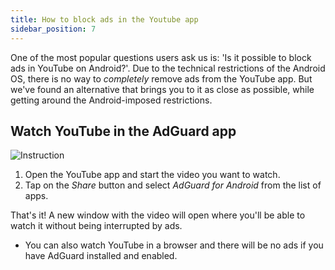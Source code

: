 ```yaml
---
title: How to block ads in the Youtube app
sidebar_position: 7
---
```


One of the most popular questions users ask us is: 'Is it possible to block ads in YouTube on Android?'. Due to the technical restrictions of the Android OS, there is no way to *completely* remove ads from the YouTube app. But we've found an alternative that brings you to it as close as possible, while getting around the Android-imposed restrictions.


## Watch YouTube in the AdGuard app

![Instruction](https://cdn.adguard.com/public/Adguard/Blog/Android/3-6/share.gif)

1. Open the YouTube app and start the video you want to watch.
2. Tap on the *Share* button and select *AdGuard for Android* from the list of apps.

That's it! A new window with the video will open where you'll be able to watch it without being interrupted by ads.

* You can also watch YouTube in a browser and there will be no ads if you have AdGuard installed and enabled.